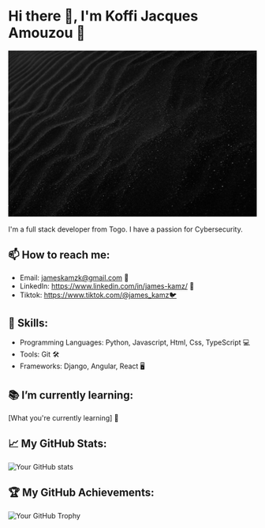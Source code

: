 # Hi there 👋, I'm Koffi Jacques Amouzou 🚀

![background](https://github.com/JamesKamz/JamesKamz/blob/main/adrien-olichon-RCAhiGJsUUE-unsplash.jpg)

I'm a full stack developer from Togo. I have a passion for Cybersecurity.

## 📫 How to reach me:

- Email: jameskamzk@gmail.com 📧
- LinkedIn: https://www.linkedin.com/in/james-kamz/ 💼
- Tiktok: https://www.tiktok.com/@james_kamz🐦

## 💼 Skills:

- Programming Languages: Python, Javascript, Html, Css, TypeScript 💻
- Tools: Git 🛠
- Frameworks: Django, Angular, React 🖥

## 📚 I’m currently learning:

[What you're currently learning] 📖

## 📈 My GitHub Stats:

![Your GitHub stats](https://github-readme-stats.vercel.app/api?username=jameskamz&show_icons=true)

## 🏆 My GitHub Achievements:

![Your GitHub Trophy](https://github-profile-trophy.vercel.app/?username=jameskamz&column=7)


<!--
**JamesKamz/JamesKamz** is a ✨ _special_ ✨ repository because its `README.md` (this file) appears on your GitHub profile.

Here are some ideas to get you started:

- 🔭 I’m currently working on ...
- 🌱 I’m currently learning ...
- 👯 I’m looking to collaborate on ...
- 🤔 I’m looking for help with ...
- 💬 Ask me about ...
- 📫 How to reach me: ...
- 😄 Pronouns: ...
- ⚡ Fun fact: ...
-->
